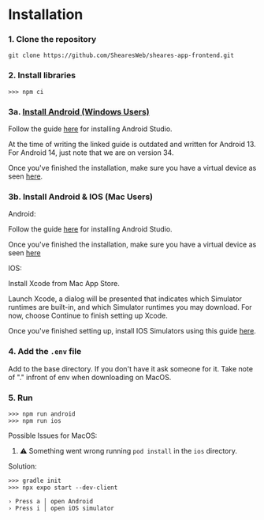



# Installation

### 1. Clone the repository

```
git clone https://github.com/ShearesWeb/sheares-app-frontend.git
```

### 2. Install libraries

```
>>> npm ci
```

### 3a. [Install Android (Windows Users)](https://reactnative.dev/docs/environment-setup?guide=native)

Follow the guide [here](https://reactnative.dev/docs/environment-setup?guide=native) for installing Android Studio.

At the time of writing the linked guide is outdated and written for Android 13. For Android 14, just note that we are on version 34.

Once you've finished the installation, make sure you have a virtual device as seen [here](https://docs.expo.dev/workflow/android-studio-emulator/#set-up-a-virtual-device).

### 3b. Install Android & IOS (Mac Users)

Android:

Follow the guide [here](https://reactnative.dev/docs/environment-setup?guide=native) for installing Android Studio.

Once you've finished the installation, make sure you have a virtual device as seen [here](https://docs.expo.dev/workflow/android-studio-emulator/#set-up-a-virtual-device)

IOS:

Install Xcode from Mac App Store. 

Launch Xcode, a dialog will be presented that indicates which Simulator runtimes are built-in, and which Simulator runtimes you may download. For now, choose Continue to finish setting up Xcode.

Once you've finished setting up, install IOS Simulators using this guide [here](https://developer.apple.com/documentation/safari-developer-tools/installing-xcode-and-simulators).



### 4. Add the ```.env``` file

Add to the base directory. If you don't have it ask someone for it.
Take note of "." infront of env when downloading on MacOS.


### 5. Run
```
>>> npm run android
>>> npm run ios
```

Possible Issues for MacOS:
1. ⚠️  Something went wrong running `pod install` in the `ios` directory. 

Solution:

```
>>> gradle init
>>> npx expo start --dev-client
```
```
› Press a │ open Android
› Press i │ open iOS simulator
```
